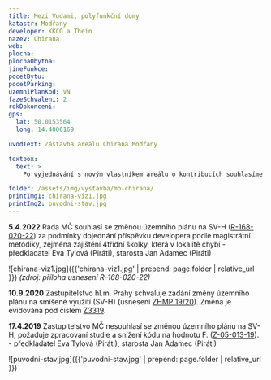 ```yaml
---
title: Mezi Vodami, polyfunkční domy 
katastr: Modřany
developer: KKCG a Thein
nazev: Chirana
web: 
plocha:
plochaObytna:
jineFunkce:
pocetBytu:
pocetParking:
uzemniPlanKod: VN
fazeSchvaleni: 2
rokDokonceni:
gps:
  lat: 50.0153564
  long: 14.4006169

uvodText: Zástavba areálu Chirana Modřany

textbox:
  text: >
    Po vyjednávání s novým vlastníkem areálu o kontribucích souhlasíme se změnou územního plánu na smíšené využití (SV) při závazku, že zde developer vybuduje 4třídní mateřskou školku a další vybavenost. Jedná se totiž o poslední pozemky v této lokalitě, kde chybějící infrastruktura může reálně vzniknout. Celková výše kontribuce by pak měla odpovídat metodice magistrátu při změnách územního plánu.

folder: /assets/img/vystavba/mo-chirana/
printImg1: chirana-viz1.jpg
printImg2: puvodni-stav.jpg
---
```


**5.4.2022** Rada MČ souhlasí se změnou územního plánu na SV-H ([R-168-020-22](https://www.praha12.cz/assets/File.ashx?id_org=80112&id_dokumenty=89496)) za podmínky dojednání příspěvku developera podle magistrátní metodiky, zejména zajištění 4třídní školky, která v lokalitě chybí - předkladatel Eva Tylová (Piráti), starosta Jan Adamec (Piráti)

![chirana-viz1.jpg]({{'chirana-viz1.jpg' | prepend: page.folder | relative_url }})
_(zdroj: příloha usnesení R-168-020-22)_

**10.9.2020** Zastupitelstvo hl.m. Prahy schvaluje zadání změny územního plánu na smíšené využití (SV-H) (usnesení [ZHMP 19/20](https://www.praha.eu/jnp/cz/o_meste/primator_a_volene_organy/zastupitelstvo/vysledky_hlasovani/index.html?periodId=33394&meeting=19&s=true&votingId=52832)). Změna je evidována pod číslem [Z3319](https://app.iprpraha.cz/napp/zmeny/?id=348&action=view&presenter=Articlezmenyupravy).

**17.4.2019** Zastupitelstvo MČ nesouhlasí se změnou územního plánu na SV-H, požaduje zpracování studie a snížení kódu na hodnotu F.  ([Z-05-013-19](https://www.praha12.cz/assets/File.ashx?id_org=80112&id_dokumenty=81589)).  - předkladatel Eva Tylová (Piráti), starosta Jan Adamec (Piráti)

![puvodni-stav.jpg]({{'puvodni-stav.jpg' | prepend: page.folder | relative_url }})


